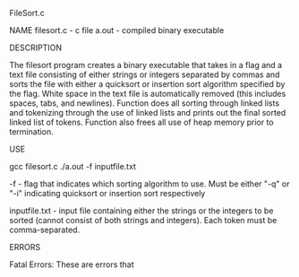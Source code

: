 FileSort.c

NAME
filesort.c - c file
a.out - compiled binary executable

DESCRIPTION

The filesort program creates a binary executable that takes in a flag and a text file consisting of either strings or integers separated by commas and sorts the file with either a quicksort or insertion sort algorithm specified by the flag. White space in the text file is automatically removed (this includes spaces, tabs, and newlines). Function does all sorting through linked lists and tokenizing through the use of linked lists and prints out the final sorted linked list of tokens. Function also frees all use of heap memory prior to termination. 

USE

gcc filesort.c
./a.out -f inputfile.txt

-f - flag that indicates which sorting algorithm to use. Must be either "-q" or "-i" indicating quicksort or insertion sort respectively

inputfile.txt - input file containing either the strings or the integers to be sorted (cannot consist of both strings and integers). Each token must be comma-separated. 

ERRORS

Fatal Errors: These are errors that 
